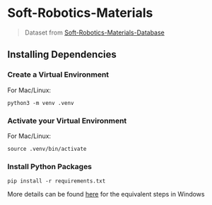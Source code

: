 # Soft-Robotics-Materials

>Dataset from [Soft-Robotics-Materials-Database](https://github.com/LucMarechal/Soft-Robotics-Materials-Database)


## Installing Dependencies

### Create a Virtual Environment
For Mac/Linux:

`python3 -m venv .venv`

### Activate your Virtual Environment
For Mac/Linux:

`source .venv/bin/activate`

### Install Python Packages
`pip install -r requirements.txt`

More details can be found [here](https://docs.python.org/3/library/venv.html) for the equivalent steps in Windows


